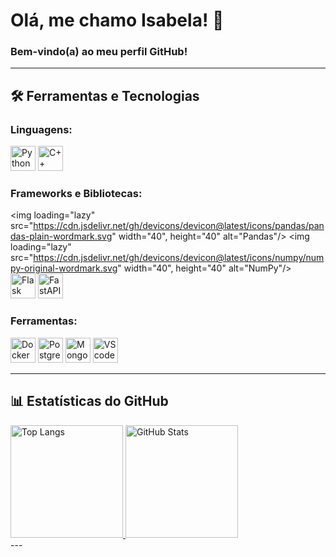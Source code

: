 # Olá, me chamo Isabela! 👋

### Bem-vindo(a) ao meu perfil GitHub! 

---

## 🛠️ Ferramentas e Tecnologias
### Linguagens:
<div>
<img loading="lazy" src="https://cdn.jsdelivr.net/gh/devicons/devicon/icons/python/python-original.svg" width="40" height="40" alt="Python"/>
<img loading="lazy" src="https://cdn.jsdelivr.net/gh/devicons/devicon/icons/cplusplus/cplusplus-original.svg" width="40" height="40" alt="C++"/>

### Frameworks e Bibliotecas:
<img loading="lazy" src="https://cdn.jsdelivr.net/gh/devicons/devicon@latest/icons/pandas/pandas-plain-wordmark.svg" width="40", height="40" alt="Pandas"/>
<img loading="lazy" src="https://cdn.jsdelivr.net/gh/devicons/devicon@latest/icons/numpy/numpy-original-wordmark.svg" width="40", height="40" alt="NumPy"/>          
<img loading="lazy" src="https://cdn.jsdelivr.net/gh/devicons/devicon@latest/icons/flask/flask-original.svg" width="40" height="40" alt="Flask"/>
<img loading="lazy" src="https://cdn.jsdelivr.net/gh/devicons/devicon@latest/icons/fastapi/fastapi-original.svg" width="40" height="40" alt="FastAPI"/>


### Ferramentas:
  <img loading="lazy" src="https://cdn.jsdelivr.net/gh/devicons/devicon@latest/icons/docker/docker-original.svg" width="40" height="40" alt="Docker"/>
  <img loading="lazy" src="https://cdn.jsdelivr.net/gh/devicons/devicon@latest/icons/postgresql/postgresql-original.svg" width="40" height="40" alt="Postgres"/>
  <img loading="lazy" src="https://cdn.jsdelivr.net/gh/devicons/devicon@latest/icons/mongodb/mongodb-original.svg" width="40" height="40" alt="MongoDB"/>
  <img src="https://cdn.jsdelivr.net/gh/devicons/devicon@latest/icons/vscode/vscode-original.svg" width="40" height="40" alt="VScode"/>        
</div>

---

## 📊 Estatísticas do GitHub

<div>
  <a href="https://github.com/isabela1s">
    <img loading="lazy" height="180em" src="https://github-readme-stats.vercel.app/api/top-langs/?username=isabela1s&layout=compact&langs_count=7&theme=dracula" alt="Top Langs"/>
  </a>
  <a href="https://github.com/isabela1s">
    <img loading="lazy" height="180em" src="https://github-readme-stats.vercel.app/api?username=isabela1s&show_icons=true&theme=dracula&include_all_commits=true&count_private=true" alt="GitHub Stats"/>
  </a>
</div>
---
<!--  
## 🌱 Estou aprendendo
## 🛠️ Projetos em Destaque
## 📂 Projetos Destacados
-->
<!--
### 🤖 Chatbots
1. **[Chatbot QuickStart](https://github.com/**  
   🗨️ Um chatbot básico utilizando **LlamaIndex** e **Anthropic**.

<!--
<div>
  <img loading="lazy" src="https://cdn.jsdelivr.net/gh/devicons/devicon/icons/java/java-original.svg" width="40" height="40" alt="Java"/>
  <img loading="lazy" src="https://cdn.jsdelivr.net/gh/devicons/devicon@latest/icons/nextjs/nextjs-original.svg" width="40" height="40" alt="Next"/>
  <img loading="lazy" src="https://cdn.jsdelivr.net/gh/devicons/devicon@latest/icons/fastapi/fastapi-original.svg" width="40" height="40" alt="FastAPI"/>
</div>

---
---

<picture>
  <source media="(prefers-color-scheme: dark)" srcset="github-snake-dark.svg" />
  <source media="(prefers-color-scheme: light)" srcset="github-snake.svg" />
  <img alt="github-snake" src="github-snake.svg" />
</picture>
## 📫 Contato

- 🌐 [Meu LinkedIn](https://www.linkedin.com/in/do/)
- 📧 **Email:** sgmail.com
- 🐦 [Meu Twitter](htv) *(Em construção 🚀)*

---

Sinta-se à vontade para entrar em contato ou colaborar em projetos! 😊

-->
